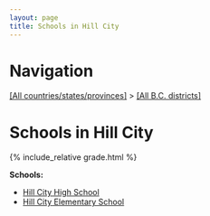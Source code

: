 ```yaml
---
layout: page
title: Schools in Hill City
---
```

# Navigation

[[All countries/states/provinces]](../..) > [[All B.C. districts]](..)

# Schools in Hill City

{% include_relative grade.html %}

**Schools:**

- [Hill City High School](Hill_City_High_School.md)
- [Hill City Elementary School](Hill_City_Elementary_School.md)
